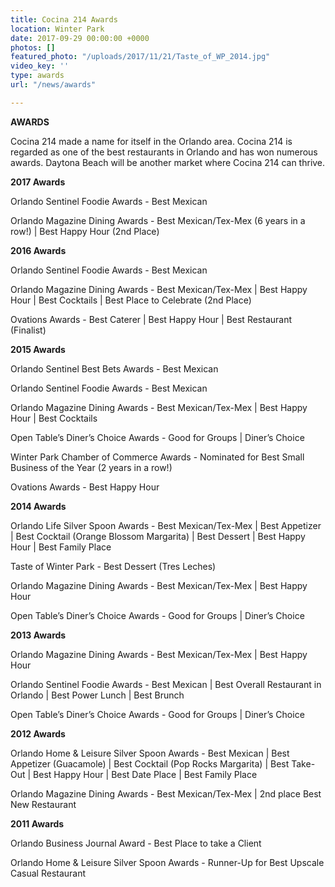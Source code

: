 ```yaml
---
title: Cocina 214 Awards
location: Winter Park
date: 2017-09-29 00:00:00 +0000
photos: []
featured_photo: "/uploads/2017/11/21/Taste_of_WP_2014.jpg"
video_key: ''
type: awards
url: "/news/awards"

---
```

**AWARDS**

Cocina 214 made a name for itself in the Orlando area. Cocina 214 is regarded as one of the best restaurants in Orlando and has won numerous awards. Daytona Beach will be another market where Cocina 214 can thrive.

**2017 Awards**

Orlando Sentinel Foodie Awards - Best Mexican

Orlando Magazine Dining Awards - Best Mexican/Tex-Mex  (6 years in a row!)  | Best Happy Hour (2nd Place)

**2016 Awards**

Orlando Sentinel Foodie Awards - Best Mexican

Orlando Magazine Dining Awards - Best Mexican/Tex-Mex   | Best Happy Hour | Best Cocktails | Best Place to Celebrate (2nd Place)

Ovations Awards - Best Caterer | Best Happy Hour | Best Restaurant (Finalist)

**2015 Awards**

Orlando Sentinel Best Bets Awards - Best Mexican

Orlando Sentinel Foodie Awards - Best Mexican

Orlando Magazine Dining Awards - Best Mexican/Tex-Mex   |  Best Happy Hour | Best Cocktails

Open Table’s Diner’s Choice Awards - Good for Groups | Diner’s Choice

Winter Park Chamber of Commerce Awards - Nominated for Best Small Business of the Year (2 years in a row!)

Ovations Awards - Best Happy Hour

**2014 Awards**

Orlando Life Silver Spoon Awards - Best Mexican/Tex-Mex | Best Appetizer | Best Cocktail (Orange Blossom Margarita) | Best Dessert | Best Happy Hour | Best Family Place

Taste of Winter Park - Best Dessert (Tres Leches)

Orlando Magazine Dining Awards - Best Mexican/Tex-Mex   |  Best Happy Hour

Open Table’s Diner’s Choice Awards - Good for Groups | Diner’s Choice

**2013 Awards**

Orlando Magazine Dining Awards - Best Mexican/Tex-Mex   |  Best Happy Hour

Orlando Sentinel Foodie Awards - Best Mexican | Best Overall Restaurant in Orlando |  Best Power Lunch | Best Brunch

Open Table’s Diner’s Choice Awards - Good for Groups | Diner’s Choice

**2012 Awards**

Orlando Home & Leisure Silver Spoon Awards - Best Mexican | Best Appetizer (Guacamole) | Best Cocktail (Pop Rocks Margarita) | Best Take-Out | Best Happy Hour | Best Date Place | Best Family Place

Orlando Magazine Dining Awards - Best Mexican/Tex-Mex | 2nd place Best New Restaurant

**2011 Awards**

Orlando Business Journal Award - Best Place to take a Client

Orlando Home & Leisure Silver Spoon Awards - Runner-Up for Best Upscale Casual Restaurant